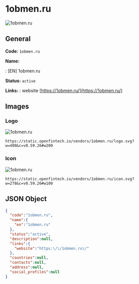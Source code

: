 
# 1obmen.ru 
![1obmen.ru](https://static.openfintech.io/vendors/1obmen.ru/logo.svg?w=400&c=v0.59.26#w200)  

## General 
 
**Code:** `1obmen.ru` 
 
**Name:** 
 
:	[EN] 1obmen.ru 
 
**Status:** `active` 
 
**Links:** 
: website [https://1obmen.ru/](https://1obmen.ru/) 
 

## Images 

### Logo 
 
![1obmen.ru](https://static.openfintech.io/vendors/1obmen.ru/logo.svg?w=400&c=v0.59.26#w200)  

```
https://static.openfintech.io/vendors/1obmen.ru/logo.svg?w=400&c=v0.59.26#w200
```  

### Icon 
 
![1obmen.ru](https://static.openfintech.io/vendors/1obmen.ru/icon.svg?w=278&c=v0.59.26#w100)  

```
https://static.openfintech.io/vendors/1obmen.ru/icon.svg?w=278&c=v0.59.26#w100
```  

## JSON Object 

```json
{
  "code":"1obmen.ru",
  "name":{
    "en":"1obmen.ru"
  },
  "status":"active",
  "description":null,
  "links":{
    "website":"https:\/\/1obmen.ru\/"
  },
  "countries":null,
  "contacts":null,
  "address":null,
  "social_profiles":null
}
```  
